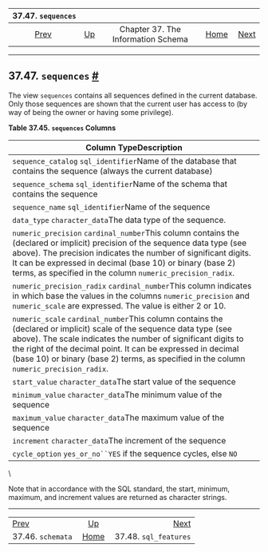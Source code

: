 

|                  37.47. `sequences`                 |                                                                    |                                    |                                                       |                                                             |
| :-------------------------------------------------: | :----------------------------------------------------------------- | :--------------------------------: | ----------------------------------------------------: | ----------------------------------------------------------: |
| [Prev](infoschema-schemata.html "37.46. schemata")  | [Up](information-schema.html "Chapter 37. The Information Schema") | Chapter 37. The Information Schema | [Home](index.html "PostgreSQL 17devel Documentation") |  [Next](infoschema-sql-features.html "37.48. sql_features") |

***

## 37.47. `sequences` [#](#INFOSCHEMA-SEQUENCES)

The view `sequences` contains all sequences defined in the current database. Only those sequences are shown that the current user has access to (by way of being the owner or having some privilege).

**Table 37.45. `sequences` Columns**

| Column TypeDescription                                                                                                                                                                                                                                                                                                                         |
| ---------------------------------------------------------------------------------------------------------------------------------------------------------------------------------------------------------------------------------------------------------------------------------------------------------------------------------------------- |
| `sequence_catalog` `sql_identifier`Name of the database that contains the sequence (always the current database)                                                                                                                                                                                                                               |
| `sequence_schema` `sql_identifier`Name of the schema that contains the sequence                                                                                                                                                                                                                                                                |
| `sequence_name` `sql_identifier`Name of the sequence                                                                                                                                                                                                                                                                                           |
| `data_type` `character_data`The data type of the sequence.                                                                                                                                                                                                                                                                                     |
| `numeric_precision` `cardinal_number`This column contains the (declared or implicit) precision of the sequence data type (see above). The precision indicates the number of significant digits. It can be expressed in decimal (base 10) or binary (base 2) terms, as specified in the column `numeric_precision_radix`.                       |
| `numeric_precision_radix` `cardinal_number`This column indicates in which base the values in the columns `numeric_precision` and `numeric_scale` are expressed. The value is either 2 or 10.                                                                                                                                                   |
| `numeric_scale` `cardinal_number`This column contains the (declared or implicit) scale of the sequence data type (see above). The scale indicates the number of significant digits to the right of the decimal point. It can be expressed in decimal (base 10) or binary (base 2) terms, as specified in the column `numeric_precision_radix`. |
| `start_value` `character_data`The start value of the sequence                                                                                                                                                                                                                                                                                  |
| `minimum_value` `character_data`The minimum value of the sequence                                                                                                                                                                                                                                                                              |
| `maximum_value` `character_data`The maximum value of the sequence                                                                                                                                                                                                                                                                              |
| `increment` `character_data`The increment of the sequence                                                                                                                                                                                                                                                                                      |
| `cycle_option` `yes_or_no``YES` if the sequence cycles, else `NO`                                                                                                                                                                                                                                                                              |

\

Note that in accordance with the SQL standard, the start, minimum, maximum, and increment values are returned as character strings.

***

|                                                     |                                                                    |                                                             |
| :-------------------------------------------------- | :----------------------------------------------------------------: | ----------------------------------------------------------: |
| [Prev](infoschema-schemata.html "37.46. schemata")  | [Up](information-schema.html "Chapter 37. The Information Schema") |  [Next](infoschema-sql-features.html "37.48. sql_features") |
| 37.46. `schemata`                                   |        [Home](index.html "PostgreSQL 17devel Documentation")       |                                       37.48. `sql_features` |
